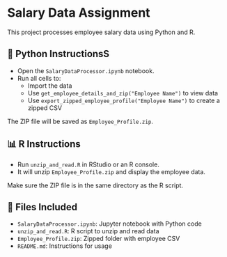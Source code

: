# Salary Data Assignment

This project processes employee salary data using Python and R.

## 🐍 Python InstructionsS

- Open the `SalaryDataProcessor.ipynb` notebook.
- Run all cells to:
  - Import the data
  - Use `get_employee_details_and_zip("Employee Name")` to view data
  - Use `export_zipped_employee_profile("Employee Name")` to create a zipped CSV

The ZIP file will be saved as `Employee_Profile.zip`.

## 📊 R Instructions

- Run `unzip_and_read.R` in RStudio or an R console.
- It will unzip `Employee_Profile.zip` and display the employee data.

Make sure the ZIP file is in the same directory as the R script.

## 📁 Files Included

- `SalaryDataProcessor.ipynb`: Jupyter notebook with Python code
- `unzip_and_read.R`: R script to unzip and read data
- `Employee_Profile.zip`: Zipped folder with employee CSV
- `README.md`: Instructions for usage
